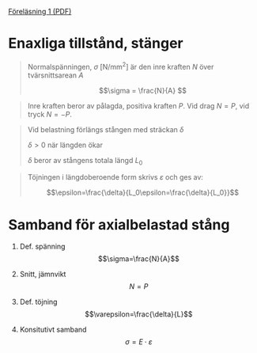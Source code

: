 [Föreläsning 1 (PDF)](PDF/F1.pdf)

# Enaxliga tillstånd, stänger

> Normalspänningen, $\sigma$ [$\text{N/mm}^2$] är den inre kraften $N$ över tvärsnittsarean $A$
>
> $$\sigma = \frac{N}{A} $$


> Inre kraften beror av pålagda, positiva kraften $P$. Vid drag $N=P$, vid tryck $N=-P$.


> Vid belastning förlängs stången med sträckan $\delta$
> 
> $\delta\gt 0$ när längden ökar
> 
> $\delta$ beror av stångens totala längd $L_0$


> Töjningen i längdoberoende form skrivs $\varepsilon$ och ges av:
> 
> $$\epsilon=\frac{\delta}{L_0\epsilon=\frac{\delta}{L_0}}$$


# Samband för axialbelastad stång

1. Def. spänning            $$\sigma=\frac{N}{A}$$

2. Snitt, jämnvikt          $$N=P$$

3. Def. töjning             $$\varepsilon=\frac{\delta}{L}$$

4. Konsitutivt samband      $$\sigma=E\cdot\varepsilon$$
